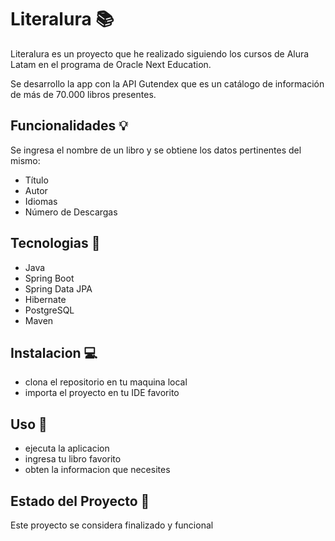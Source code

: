 
# Literalura 📚

Literalura es un proyecto que he realizado siguiendo los cursos de Alura Latam en el programa de Oracle Next Education.

Se desarrollo la app con la API Gutendex que es un catálogo de información de más de 70.000 libros presentes.



## Funcionalidades 💡

Se ingresa el nombre de un libro y se obtiene los datos pertinentes del mismo:

* Título
* Autor
* Idiomas
* Número de Descargas
## Tecnologias 📄

* Java
* Spring Boot
* Spring Data JPA
* Hibernate
* PostgreSQL
* Maven
## Instalacion 💻

* clona el repositorio en tu maquina local
* importa el proyecto en tu IDE favorito

## Uso 🚀

* ejecuta la aplicacion
* ingresa tu libro favorito
* obten la informacion que necesites
## Estado del Proyecto 🏁

Este proyecto se considera finalizado y funcional
